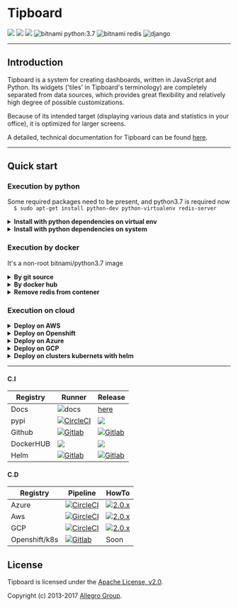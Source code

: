 Tipboard
========

 [![][14]][13] [![][11]][13] ![](https://img.shields.io/github/downloads/the-maux/tipboard/total)
![bitnami python:3.7](https://img.shields.io/badge/bitnami-python:3.7-brightgreen.svg) ![bitnami redis](https://img.shields.io/badge/bitnami-redis:5.0-brightgreen.svg) ![django](https://img.shields.io/badge/django-2.0-brightgreen.svg)  

---


Introduction
------------

Tipboard is a system for creating dashboards, written in JavaScript and Python.
Its widgets ('tiles' in Tipboard's terminology) are completely
separated from data sources, which provides great flexibility and
relatively high degree of possible customizations.

Because of its intended target (displaying various data and statistics
in your office), it is optimized for larger screens.

A detailed, technical documentation for Tipboard can be found
[here](http://tipboard.readthedocs.org/en/latest/).



---

Quick start
-----------

### Execution by python

Some required packages need to be present, and python3.7 is required now  
`  $ sudo apt-get install python-dev python-virtualenv redis-server`

<details>
    <summary><b>Install with python dependencies on virtual env</b></summary>
  
```shell
$ virtualenv tb-env                       # create virtual env
$ source tb-env/bin/activate              # activate virtual env
$ (tb-env)$ install -r requirements.txt   # install python lib
$ (tb-env)$ tipboard create_project my_test_dashboard
$ (tb-env)$ python manage.py runserver    # start webserver
```
</details>


<details>
    <summary><b>Install with python dependencies on system</b></summary>
  
```shell
$ pip install -r requirements.txt
$ python manage.py runserver
```
</details>

### Execution by docker

It's a non-root bitnami/python3.7 image

<details>
    <summary><b>By git source</b></summary>
  
```shell
$ docker build -t tipboard:local .
$ docker run -p 8080:8080 tipboard:local
```
</details>
<details>
    <summary><b>By docker hub</b></summary>
  
```shell
$ docker pull themaux/tipboard
$ docker run -p 8080:8080 themaux/tipboard
```
</details>

<details>
    <summary><b>Remove redis from contener</b></summary>
  
     1 - In Dockerfile, comment line 3 `RUN apt-get update && apt-get install redis-server -y`
     2 - In entrypoint.sh, comment line 2 `nohup redis-server &`
     3 - Change the value *REDIS_HOST* & *REDIS_PASSWORD* in the tipboard/Config/properties.json
</details>



### Execution on cloud

<details>
    <summary><b>Deploy on AWS</b></summary>
  
```shell
# From sources git source
$ eb init -p docker tipboard-aws
$ eb create --single
$ eb status
$ eb open
```
</details>

<details>
    <summary><b>Deploy on Openshift</b></summary>
  
```shell
# From docker hub
$ oc new-app themaux/tipboard
# Update the config_layout.yaml  & properties.json
$ oc apply -f ./helm/tipboard-charts-deploy/manifests/tipboard-ops/charts/config/templates/tipboard-configmap.yaml
```
</details>

<details>
    <summary><b>Deploy on Azure</b></summary>
  
```shell
```
</details>

<details>
    <summary><b>Deploy on GCP</b></summary>

```shell
# Go to GCP cloud shell
$ git clone https://github.com/the-maux/tipboard.git
$ gcloud app deploy
# Connect throw your instance with SSH (or scp the right files :D)
# Update the config_layout.yaml & properties.json
```
</details>

<details>
    <summary><b>Deploy on clusters kubernets with helm</b></summary>
  
```shell
# Build helm package
$ helm package ./helm/tipboard-charts-template/python3-tipboard --save=false -d ./helm/charts/tipboard-charts-deploy
# Build deployment helm template
$ mkdir manifests
$ helm template --values tipboard_helm.yaml --name tipboard  --output-dir ./manifests .
# Deploy manifest
$ oc apply -R -f ./manifests || helm install --name tipboard MY_PATH_ENVIRONMENT
```
</details>


---


#### C.I

|  Registry  |         Runner       |       Release     |
| --------   | -------------------- | ----------------- |
| Docs       | ![docs](https://readthedocs.org/projects/tipboard/badge/?version=latest) | [here](https://readthedocs.org/projects/tipboard/badge/?version=latest)    |
| pypi       |  [![CircleCI][1]][2] | [![][9]][10]  |
| Github     |  [![Gitlab][17]][4]   | [![Gitlab][3]][4]  |
| DockerHUB  |  [![][15]][13]       | [![][16]][13] |
| Helm       |  [![Gitlab][7]][8]   | [![Gitlab][7]][8]   |

[1]: https://travis-ci.com/the-maux/tipboard.svg?branch=develop
[2]: https://travis-ci.com/the-maux/tipboard
[3]: https://img.shields.io/github/v/release/the-maux/tipboard
[4]: https://github.com/the-maux/tipboard/packages
[5]: https://img.shields.io/badge/pipeline-todo-orange
[6]: https://gitlab.com/the-maux/tipboard/commits/develop
[7]: https://img.shields.io/badge/pipeline-todo-orange
[8]: https://gitlab.com/the-maux/tipboard/commits/develop
[9]: https://badge.fury.io/py/tipboard2.svg
[10]: https://pypi.org/project/tipboard2.0/
[11]: https://img.shields.io/docker/stars/themaux/tipboard
[12]: https://pypi.org/project/tipboard2.0/
[13]: https://hub.docker.com/r/themaux/tipboard
[14]: https://img.shields.io/docker/pulls/themaux/tipboard
[15]: https://img.shields.io/docker/cloud/automated/themaux/tipboard
[16]: https://img.shields.io/docker/cloud/build/themaux/tipboard
[17]: https://gitlab.com/the-maux/tipboard/badges/master/pipeline.svg





#### C.D

|   Registry    |         Pipeline       |      HowTo     |
| ------------- | -------------------- | ----------------- |
| Azure         |  [![CircleCI][31]][32] | [![2.0.x][29]][30]  |
| Aws           |  [![GircleCI][19]][20]   |  [![2.0.x][21]][22] |
| GCP           |  [![CircleCI][23]][24]   |  [![2.0.x][25]][26] |
| Openshift/k8s |  [![Gitlab][27]][28]   |        Soon       |

[18]: https://img.shields.io/badge/pipeline-todo-orange
[19]: https://circleci.com/gh/the-maux/tipboard/tree/master.svg?style=svg
[20]: https://circleci.com/gh/the-maux/tipboard/tree/master
[21]: https://img.shields.io/badge/pipeline-todo-orange
[22]: https://img.shields.io/badge/pipeline-todo-orange
[23]: https://circleci.com/gh/the-maux/tipboard/tree/master.svg?style=svg
[24]: https://img.shields.io/badge/pipeline-todo-orange
[25]: https://img.shields.io/badge/pipeline-todo-orange
[26]: https://img.shields.io/badge/pipeline-todo-orange
[27]: https://img.shields.io/badge/pipeline-todo-orange
[28]: https://img.shields.io/badge/pipeline-todo-orange
[29]: https://img.shields.io/badge/pipeline-todo-orange
[30]: https://img.shields.io/badge/pipeline-todo-orange
[31]: https://img.shields.io/badge/pipeline-todo-orange
[32]: https://img.shields.io/badge/pipeline-todo-orange

License
-------

Tipboard is licensed under the [Apache License, v2.0](http://tipboard.readthedocs.org/en/latest/license.html).

Copyright (c) 2013-2017 [Allegro Group](http://allegrogroup.com).


